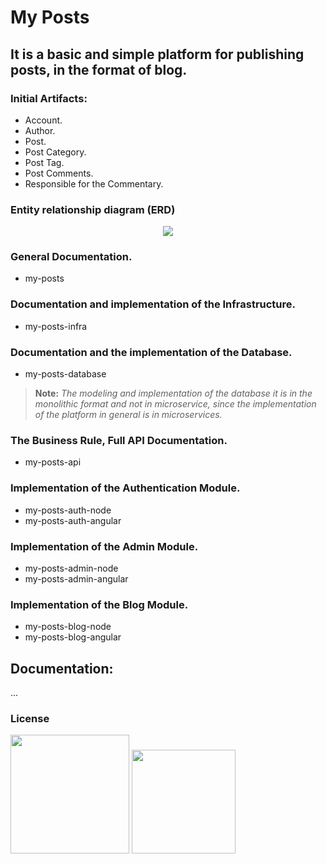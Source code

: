 
# My Posts

## It is a basic and simple platform for publishing posts, in the format of blog. 

### Initial Artifacts:
- Account.
- Author.
- Post.
- Post Category.
- Post Tag.
- Post Comments.
- Responsible for the Commentary.

### Entity relationship diagram (ERD) 

<p align="center">
    <img src="https://github.com/alisonbuss/my-posts/raw/master/documentation/my-posts-erd.png"/>
</p>

### General Documentation.
- my-posts

### Documentation and implementation of the Infrastructure.
- my-posts-infra

### Documentation and the implementation of the Database.
- my-posts-database

> **Note:**
> *The modeling and implementation of the database it is in the monolithic format and not in microservice, since the implementation of the platform in general is in microservices.*

### The Business Rule, Full API Documentation.
- my-posts-api

### Implementation of the Authentication Module.
- my-posts-auth-node
- my-posts-auth-angular

### Implementation of the Admin Module.
- my-posts-admin-node
- my-posts-admin-angular

### Implementation of the Blog Module.
- my-posts-blog-node
- my-posts-blog-angular

## Documentation:

...

### License

[<img width="190" src="https://raw.githubusercontent.com/alisonbuss/my-licenses/master/files/logo-open-source-550x200px.png">](https://opensource.org/licenses)
[<img width="166" src="https://raw.githubusercontent.com/alisonbuss/my-licenses/master/files/icon-license-mit-500px.png">](https://github.com/alisonbuss/my-posts/blob/master/LICENSE)
